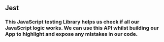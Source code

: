 ## Jest

### This JavaScript testing Library helps us check if all our JavaScript logic works. We can use this API whilst building our App to highlight and expose any mistakes in our code.
